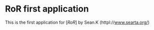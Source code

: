 # RoR first application

This is the first application for [*RoR*]
by Sean.K (httpl://www.searta.org/)




